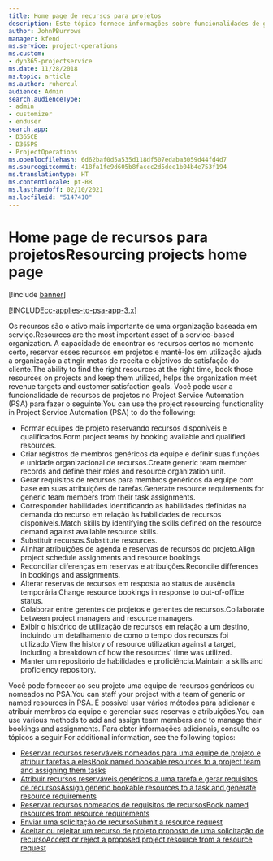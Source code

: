 ```yaml
---
title: Home page de recursos para projetos
description: Este tópico fornece informações sobre funcionalidades de gerenciamento de recursos no Project Service Automation (PSA) for Dynamics 365.
author: JohnPBurrows
manager: kfend
ms.service: project-operations
ms.custom:
- dyn365-projectservice
ms.date: 11/28/2018
ms.topic: article
ms.author: ruhercul
audience: Admin
search.audienceType:
- admin
- customizer
- enduser
search.app:
- D365CE
- D365PS
- ProjectOperations
ms.openlocfilehash: 6d62baf0d5a535d118df507edaba3059d44fd4d7
ms.sourcegitcommit: 418fa1fe9d605b8faccc2d5dee1b04b4e753f194
ms.translationtype: HT
ms.contentlocale: pt-BR
ms.lasthandoff: 02/10/2021
ms.locfileid: "5147410"
---
```

# <a name="resourcing-projects-home-page"></a><span data-ttu-id="f9301-103">Home page de recursos para projetos</span><span class="sxs-lookup"><span data-stu-id="f9301-103">Resourcing projects home page</span></span>

[!include [banner](../includes/psa-now-project-operations.md)]

[!INCLUDE[cc-applies-to-psa-app-3.x](../includes/cc-applies-to-psa-app-3x.md)]

<span data-ttu-id="f9301-104">Os recursos são o ativo mais importante de uma organização baseada em serviço.</span><span class="sxs-lookup"><span data-stu-id="f9301-104">Resources are the most important asset of a service-based organization.</span></span> <span data-ttu-id="f9301-105">A capacidade de encontrar os recursos certos no momento certo, reservar esses recursos em projetos e mantê-los em utilização ajuda a organização a atingir metas de receita e objetivos de satisfação do cliente.</span><span class="sxs-lookup"><span data-stu-id="f9301-105">The ability to find the right resources at the right time, book those resources on projects and keep them utilized, helps the organization meet revenue targets and customer satisfaction goals.</span></span> <span data-ttu-id="f9301-106">Você pode usar a funcionalidade de recursos de projetos no Project Service Automation (PSA) para fazer o seguinte:</span><span class="sxs-lookup"><span data-stu-id="f9301-106">You can use the project resourcing functionality in Project Service Automation (PSA) to do the following:</span></span>

- <span data-ttu-id="f9301-107">Formar equipes de projeto reservando recursos disponíveis e qualificados.</span><span class="sxs-lookup"><span data-stu-id="f9301-107">Form project teams by booking available and qualified resources.</span></span>
- <span data-ttu-id="f9301-108">Criar registros de membros genéricos da equipe e definir suas funções e unidade organizacional de recursos.</span><span class="sxs-lookup"><span data-stu-id="f9301-108">Create generic team member records and define their roles and resource organization unit.</span></span>
- <span data-ttu-id="f9301-109">Gerar requisitos de recursos para membros genéricos da equipe com base em suas atribuições de tarefas.</span><span class="sxs-lookup"><span data-stu-id="f9301-109">Generate resource requirements for generic team members from their task assignments.</span></span>
- <span data-ttu-id="f9301-110">Corresponder habilidades identificando as habilidades definidas na demanda do recurso em relação às habilidades de recursos disponíveis.</span><span class="sxs-lookup"><span data-stu-id="f9301-110">Match skills by identifying the skills defined on the resource demand against available resource skills.</span></span>
- <span data-ttu-id="f9301-111">Substituir recursos.</span><span class="sxs-lookup"><span data-stu-id="f9301-111">Substitute resources.</span></span>
- <span data-ttu-id="f9301-112">Alinhar atribuições de agenda e reservas de recursos do projeto.</span><span class="sxs-lookup"><span data-stu-id="f9301-112">Align project schedule assignments and resource bookings.</span></span>
- <span data-ttu-id="f9301-113">Reconciliar diferenças em reservas e atribuições.</span><span class="sxs-lookup"><span data-stu-id="f9301-113">Reconcile differences in bookings and assignments.</span></span>
- <span data-ttu-id="f9301-114">Alterar reservas de recursos em resposta ao status de ausência temporária.</span><span class="sxs-lookup"><span data-stu-id="f9301-114">Change resource bookings in response to out-of-office status.</span></span>
- <span data-ttu-id="f9301-115">Colaborar entre gerentes de projetos e gerentes de recursos.</span><span class="sxs-lookup"><span data-stu-id="f9301-115">Collaborate between project managers and resource managers.</span></span>
- <span data-ttu-id="f9301-116">Exibir o histórico de utilização de recursos em relação a um destino, incluindo um detalhamento de como o tempo dos recursos foi utilizado.</span><span class="sxs-lookup"><span data-stu-id="f9301-116">View the history of resource utilization against a target, including a breakdown of how the resources' time was utilized.</span></span>
- <span data-ttu-id="f9301-117">Manter um repositório de habilidades e proficiência.</span><span class="sxs-lookup"><span data-stu-id="f9301-117">Maintain a skills and proficiency repository.</span></span>


<span data-ttu-id="f9301-118">Você pode fornecer ao seu projeto uma equipe de recursos genéricos ou nomeados no PSA.</span><span class="sxs-lookup"><span data-stu-id="f9301-118">You can staff your project with a team of generic or named resources in PSA.</span></span> <span data-ttu-id="f9301-119">É possível usar vários métodos para adicionar e atribuir membros da equipe e gerenciar suas reservas e atribuições.</span><span class="sxs-lookup"><span data-stu-id="f9301-119">You can use various methods to add and assign team members and to manage their bookings and assignments.</span></span> <span data-ttu-id="f9301-120">Para obter informações adicionais, consulte os tópicos a seguir:</span><span class="sxs-lookup"><span data-stu-id="f9301-120">For additional information, see the following topics:</span></span>

- [<span data-ttu-id="f9301-121">Reservar recursos reserváveis nomeados para uma equipe de projeto e atribuir tarefas a eles</span><span class="sxs-lookup"><span data-stu-id="f9301-121">Book named bookable resources to a project team and assigning them tasks</span></span>](assign-named-bookable-resource.md)
- [<span data-ttu-id="f9301-122">Atribuir recursos reserváveis genéricos a uma tarefa e gerar requisitos de recursos</span><span class="sxs-lookup"><span data-stu-id="f9301-122">Assign generic bookable resources to a task and generate resource requirements</span></span>](assign-generic-bookable-resource.md)
- [<span data-ttu-id="f9301-123">Reservar recursos nomeados de requisitos de recursos</span><span class="sxs-lookup"><span data-stu-id="f9301-123">Book named resources from resource requirements</span></span>](book-named-resource.md)
- [<span data-ttu-id="f9301-124">Enviar uma solicitação de recurso</span><span class="sxs-lookup"><span data-stu-id="f9301-124">Submit a resource request</span></span>](submit-resource-request.md)
- [<span data-ttu-id="f9301-125">Aceitar ou rejeitar um recurso de projeto proposto de uma solicitação de recurso</span><span class="sxs-lookup"><span data-stu-id="f9301-125">Accept or reject a proposed project resource from a resource request</span></span>](accept-reject-proposed-resource.md)
